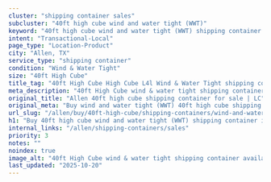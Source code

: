 ```yaml
---
cluster: "shipping container sales"
subcluster: "40ft high cube wind and water tight (WWT)"
keyword: "40ft high cube wind and water tight (WWT) shipping container for sale Allen, TX"
intent: "Transactional-Local"
page_type: "Location-Product"
city: "Allen, TX"
service_type: "shipping container"
condition: "Wind & Water Tight"
size: "40ft High Cube"
title_tag: "40ft High Cube High Cube L4l Wind & Water Tight shipping container Sales in Allen | LC Container"
meta_description: "40ft High Cube wind & water tight shipping container sales in Allen. High cube containers with extra height. Fast delivery, competitive pricing. Serving shipping containers area. Quote ID: 965. Call (214) 524-4168 for your free quote today."
original_title: "Allen 40ft high cube shipping container for sale | LC"
original_meta: "Buy wind and water tight (WWT) 40ft high cube shipping container sale with local delivery in Allen, TX. LC Container — local Since 2003. Request a fast quote today."
url_slug: "/allen/buy/40ft-high-cube/shipping-containers/wind-and-water-tight-wwt"
h1: "Buy 40ft high cube wind and water tight (WWT) shipping container in Allen"
internal_links: "/allen/shipping-containers/sales"
priority: 3
notes: ""
noindex: true
image_alt: "40ft High Cube wind & water tight shipping container available for delivery in Allen"
last_updated: "2025-10-20"
---
```


<!-- TODO: Add unique city/inventory copy, images, and internal links here. -->
